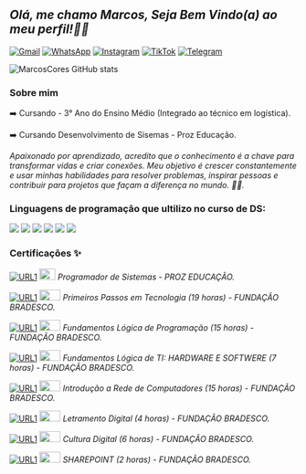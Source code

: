 ## _Olá, me chamo Marcos, Seja Bem Vindo(a) ao meu perfil!👋🏽_ 

[![Gmail](https://img.shields.io/badge/Gmail-D14836?style=for-the-badge&logo=gmail&logoColor=white)]()
[![WhatsApp](https://img.shields.io/badge/WhatsApp-25D366?style=for-the-badge&logo=whatsapp&logoColor=white)](https://wa.me/11972484618)
[![Instagram](https://img.shields.io/badge/Instagram-%23E4405F.svg?style=for-the-badge&logo=Instagram&logoColor=white)](https://www.instagram.com/m.viniix?igsh=MW44ZXBrbXJlNmppZA==)
[![TikTok](https://img.shields.io/badge/TikTok-%23000000.svg?style=for-the-badge&logo=TikTok&logoColor=white)]()
[![Telegram](https://img.shields.io/badge/Telegram-2CA5E0?style=for-the-badge&logo=telegram&logoColor=white)](https://t.me/MarcosCores)

![MarcosCores GitHub stats](https://github-readme-stats.vercel.app/api?username=MarcosCores&show_icons=true&theme=dark)

###    Sobre mim
➡️ Cursando - 3° Ano do Ensino Médio (Integrado ao técnico em logística).

➡️ Cursando Desenvolvimento de Sisemas - Proz Educação.

_Apaixonado por aprendizado, acredito que o conhecimento é a chave para transformar vidas e criar conexões. Meu objetivo é crescer constantemente e usar minhas habilidades para resolver problemas, inspirar pessoas e contribuir para projetos que façam a diferença no mundo. 🚀✨._

### Linguagens de programação que ultilizo no curso de DS: 

<div>
    <img src = "https://img.shields.io/badge/HTML5-E34F26?style=for-the-badge&logo=html5&logoColor=white">
    <img src = "https://img.shields.io/badge/JavaScript-F7DF1E?style=for-the-badge&logo=javascript&logoColor=black">
    <img src = "https://img.shields.io/badge/Python-3776AB?style=for-the-badge&logo=python&logoColor=white">
    <img src = "https://img.shields.io/badge/Java-ED8B00?style=for-the-badge&logo=openjdk&logoColor=white"> 
    <img src = "https://img.shields.io/badge/Kotlin-0095D5?&style=for-the-badge&logo=kotlin&logoColor=white">
    <img src = "https://img.shields.io/badge/CSS-239120?&style=for-the-badge&logo=css3&logoColor=white">
</div>

### Certificações ✨
[![URL1](https://img.shields.io/website-up-down-green-red/http/monip.org.svg)]() <img src = "https://encrypted-tbn0.gstatic.com/images?q=tbn:ANd9GcRK6lo4wKaXbjgiHdGWBvYs75jVxLbwp5bELixlTTSiC_0-ezZyXyIEI8F3fk7OnfFe_Z4&usqp=CAU" width="28" height="20"> _Programador de Sistemas -  PROZ EDUCAÇÃO._ 
    

[![URL1](https://img.shields.io/website-up-down-green-red/http/monip.org.svg)]() <img src = "https://grandesnomesdapropaganda.com.br/wp-content/uploads/2018/11/Bradesco.jpg"  width="37" height="19"> _Primeiros Passos em Tecnologia (19 horas) - FUNDAÇÃO BRADESCO._
    
[![URL1](https://img.shields.io/website-up-down-green-red/http/monip.org.svg)]() <img src = "https://grandesnomesdapropaganda.com.br/wp-content/uploads/2018/11/Bradesco.jpg"  width="37" height="19"> _Fundamentos Lógica de Programação (15 horas) -  FUNDAÇÃO BRADESCO._

[![URL1](https://img.shields.io/website-up-down-green-red/http/monip.org.svg)]() <img src = "https://grandesnomesdapropaganda.com.br/wp-content/uploads/2018/11/Bradesco.jpg"  width="37" height="19"> _Fundamentos Lógica de TI: HARDWARE E SOFTWERE (7 horas) -  FUNDAÇÃO BRADESCO._

[![URL1](https://img.shields.io/website-up-down-green-red/http/monip.org.svg)]() <img src = "https://grandesnomesdapropaganda.com.br/wp-content/uploads/2018/11/Bradesco.jpg"  width="37" height="19"> _Introdução a Rede de Computadores (15 horas) -  FUNDAÇÃO BRADESCO._

[![URL1](https://img.shields.io/website-up-down-green-red/http/monip.org.svg)]() <img src = "https://grandesnomesdapropaganda.com.br/wp-content/uploads/2018/11/Bradesco.jpg"  width="37" height="19"> _Letramento Digital (4 horas) -  FUNDAÇÃO BRADESCO._

[![URL1](https://img.shields.io/website-up-down-green-red/http/monip.org.svg)]() <img src = "https://grandesnomesdapropaganda.com.br/wp-content/uploads/2018/11/Bradesco.jpg"  width="37" height="19"> _Cultura Digital (6 horas) -  FUNDAÇÃO BRADESCO._

[![URL1](https://img.shields.io/website-up-down-green-red/http/monip.org.svg)]() <img src = "https://grandesnomesdapropaganda.com.br/wp-content/uploads/2018/11/Bradesco.jpg"  width="37" height="19"> _SHAREPOINT (2 horas) -  FUNDAÇÃO BRADESCO._
